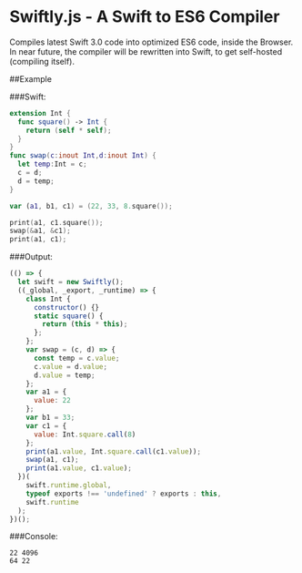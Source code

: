 # Swiftly.js - A Swift to ES6 Compiler

Compiles latest Swift 3.0 code into optimized ES6 code, inside the Browser.
In near future, the compiler will be rewritten into Swift, to get self-hosted (compiling itself).

##Example

###Swift:
```Swift
extension Int {
  func square() -> Int {
    return (self * self);
  }
}
func swap(c:inout Int,d:inout Int) {
  let temp:Int = c;
  c = d;
  d = temp;
}

var (a1, b1, c1) = (22, 33, 8.square());

print(a1, c1.square());
swap(&a1, &c1);
print(a1, c1);
```
###Output:
```JavaScript
(() => {
  let swift = new Swiftly();
  ((_global, _export, _runtime) => {
    class Int {
      constructor() {}
      static square() {
        return (this * this);
      };
    };
    var swap = (c, d) => {
      const temp = c.value;
      c.value = d.value;
      d.value = temp;
    };
    var a1 = {
      value: 22
    };
    var b1 = 33;
    var c1 = {
      value: Int.square.call(8)
    };
    print(a1.value, Int.square.call(c1.value));
    swap(a1, c1);
    print(a1.value, c1.value);
  })(
    swift.runtime.global,
    typeof exports !== 'undefined' ? exports : this,
    swift.runtime
  );
})();
```
###Console:
```
22 4096
64 22
```

